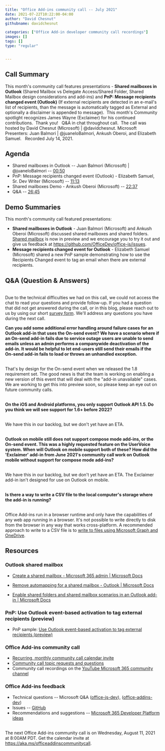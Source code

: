 ```yaml
---
title: "Office Add-ins community call -- July 2021"
date: 2021-07-22T10:22:00-04:00
author: "David Chesnut"
githubname: davidchesnut

categories: ["Office Add-in developer community call recordings"]
images: []
tags: []
type: "regular"


---
```


## Call Summary


This month's community call features presentations - **Shared mailboxes
in Outlook** (Shared Mailbox vs Delegate Access/Shared Folder, Shared
Mailbox design considerations and add-ins) and **PnP: Message recipients
changed event (Outlook)** (If external recipients are detected in an
e-mail's list of recipients, than the message is automatically tagged as
External and optionally a disclaimer is appended to message).  This
month's Community spotlight recognizes James Wayne (Exclaimer) for his
continued contributions.  Thank you!   Q&A in chat throughout call.  The
call was hosted by David Chesnut (Microsoft) | \@davidchesnut.
Microsoft Presenters: Juan Balmori | \@juaneloBalmori, Ankush Oberoi,
and Elizabeth Samuel.   Recorded July 14, 2021.

## Agenda

-   Shared mailboxes in Outlook -- Juan Balmori (Microsoft) |
    \@juaneloBalmori -- [00:50](https://youtu.be/zZpelH7CxJ8?t=50)
-   PnP: Message recipients changed event (Outlook) - Elizabeth Samuel,
    Sr. Dev Writer (Microsoft) --
    [11:13](https://youtu.be/zZpelH7CxJ8?t=673)
-   Shared mailboxes Demo - Ankush Oberoi (Microsoft) --
    [22:37](https://youtu.be/zZpelH7CxJ8?t=1357)
-   Q&A -- [26:45](https://youtu.be/zZpelH7CxJ8?t=1605)

## Demo Summaries

This month's community call featured presentations:

-   **Shared mailboxes in Outlook** - Juan Balmori (Microsoft) and
    Ankush Oberoi (Microsoft) discussed shared mailboxes and shared
    folders. [Shared
    mailbox](https://docs.microsoft.com/microsoft-365/admin/email/about-shared-mailboxes)
    is now in preview and we encourage you to try it out and give us
    feedback at <https://github.com/OfficeDev/office-js/issues>.
-   **Message recipients changed event for Outlook** - Elizabeth Samuel
    (Microsoft) shared a new PnP sample demonstrating how to use the
    Recipients Changed event to tag an email when there are external
    recipients.


## Q&A (Question & Answers) 


\
Due to the technical difficulties we had on this call, we could not
access the chat to read your questions and provide follow-up. If you had
a question that did not get answered during the call, or in this blog,
please reach out to us by using our short [survey
form](https://aka.ms/officeaddinsform). We'll address any questions you
have during the next call.

**Can you add some additional error handling around failure cases for an
Outlook add-in that uses the On-send event? We have a scenario where if
an On-send add-in fails due to service outage users are unable to send
emails unless an admin performs a companywide deactivation of the
add-in. It would be helpful to let end-users still send their emails if
the On-send add-in fails to load or throws an unhandled exception.**

\
That's by design for the On-send event when we released the 1.8
requirement set. The good news is that the team is working on enabling a
new version of this event that will deal with the "add-in unavailable"
cases. We are working to get this into preview soon, so please keep an
eye out on future community calls.

\
**On the iOS and Android platforms, you only support Outlook API 1.5. Do
you think we will see support for 1.6+ before 2022?**

\
We have this in our backlog, but we don't yet have an ETA.

\
**Outlook on mobile still does not support compose mode add-ins, or the
On-send event. This was a highly requested feature on the UserVoice
system. When will Outlook on mobile support both of these? How did the
'Exclaimer' add-in from June 2021's community call work on Outlook
mobile without support for compose mode add-ins?**

\
We have this in our backlog, but we don't yet have an ETA. The
Exclaimer add-in isn't designed for use on Outlook on mobile.

\
**Is there a way to write a CSV file to the local computer's storage
where the add-in is running?**

\
Office Add-ins run in a browser runtime and only have the capabilities
of any web app running in a browser. It's not possible to write
directly to disk from the browser in any way that works cross-platform.
A recommended approach to write to a CSV file is to [write to files
using Microsoft Graph and
OneDrive](https://docs.microsoft.com/graph/api/resources/onedrive?view=graph-rest-1.0).

## Resources 

### Outlook shared mailbox 

-   [Create a shared mailbox - Microsoft 365 admin | Microsoft
    Docs](https://docs.microsoft.com/microsoft-365/admin/email/create-a-shared-mailbox)

-   [Remove automapping for a shared mailbox - Outlook | Microsoft
    Docs](https://docs.microsoft.com/outlook/troubleshoot/profiles-and-accounts/remove-automapping-for-shared-mailbox)

-   [Enable shared folders and shared mailbox scenarios in an Outlook
    add-in | Microsoft
    Docs](https://docs.microsoft.com/office/dev/add-ins/outlook/delegate-access?tabs=windows)

### PnP: Use Outlook event-based activation to tag external recipients (preview) 

-   PnP sample: [Use Outlook event-based activation to tag external
    recipients
    (preview)](https://github.com/OfficeDev/PnP-OfficeAddins/tree/main/Samples/outlook-tag-external)

### Office Add-ins community call 

-   [Recurring, monthly community call calendar
    invite](https://aka.ms/officeaddinscommunitycall)
-   [Community call topic requests and
    questions](https://aka.ms/officeaddinsform)
-   Community call recordings on the [YouTube Microsoft 365 community
    channel](https://www.youtube.com/channel/UC_mKdhw-V6CeCM7gTo_Iy7w)

### Office Add-ins feedback 

-   Technical questions -- Microsoft Q&A
    ([office-js-dev](https://docs.microsoft.com/answers/topics/office-js-dev.html)),
    ([office-addins-dev](https://docs.microsoft.com/answers/topics/office-addins-dev.html))
-   Issues -- [GitHub](https://github.com/OfficeDev/office-js/issues)
-   Recommendations and suggestions -- [Microsoft 365 Developer Platform
    ideas](https://techcommunity.microsoft.com/t5/microsoft-365-developer-platform/idb-p/Microsoft365DeveloperPlatform)

\
The next Office Add-ins community call is on Wednesday, August 11, 2021
at 8:00AM PDT. Get the calendar invite at
<https://aka.ms/officeaddinscommunitycall>.

 